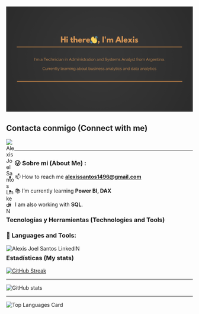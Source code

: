 ![Banner alexisv2](banner.png)

## Contacta conmigo (Connect with me)

<a href="https://www.linkedin.com/in/alexis-joel-santos/">
<img align="left" alt="Alexis Joel Santos LinkedIN" width="22px" src="https://icongr.am/fontawesome/linkedin.svg?size=128&color=70c8ff" />
</a>
<br>

---

### 😜 Sobre mi (About Me) :

- 📫 How to reach me **alexissantos1496@gmail.com**

- 📚 I’m currently learning **Power BI, DAX**

- I am also working with **SQL**. 


### Tecnologías y Herramientas (Technologies and Tools)

<div align="left">
    <h3>🔨 Languages and Tools:</h3>
      <img align="left" alt="Alexis Joel Santos LinkedIN" width="1200px" src="https://github.com/Melones5/Melones5/assets/32208091/b72fb3cb-2fd9-4222-a472-de788b59effe"/>
</div>


---

### Estadísticas (My stats)

   [![GitHub Streak](http://github-readme-streak-stats.herokuapp.com?user=Melones5&theme=merko)](https://git.io/streak-stats)
   
---

   ![GitHub stats](https://github-readme-stats.vercel.app/api?username=Melones5&show_icons=true&theme=radical)
   
---

   ![Top Languages Card](https://github-readme-stats.vercel.app/api/top-langs/?username=Melones5&theme=radical&layout=compact)
